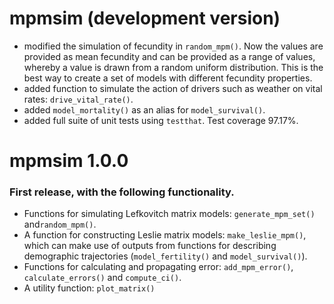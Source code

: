# mpmsim (development version)

- modified the simulation of fecundity in `random_mpm()`. Now the values are provided as mean fecundity and can be provided as a range of values, whereby a value is drawn from a random uniform distribution. This is the best way to create a set of models with different fecundity properties.
- added function to simulate the action of drivers such as weather on vital rates: `drive_vital_rate()`.
- added `model_mortality()` as an alias for `model_survival()`.
- added full suite of unit tests using `testthat`. Test coverage 97.17%.

# mpmsim 1.0.0

### First release, with the following functionality.

- Functions for simulating Lefkovitch matrix models: `generate_mpm_set()` and`random_mpm()`.
- A function for constructing Leslie matrix models: `make_leslie_mpm()`, which can make use of outputs from functions for describing demographic trajectories (`model_fertility()` and `model_survival()`).
- Functions for calculating and propagating error: `add_mpm_error()`, `calculate_errors()` and `compute_ci()`.
- A utility function: `plot_matrix()`
